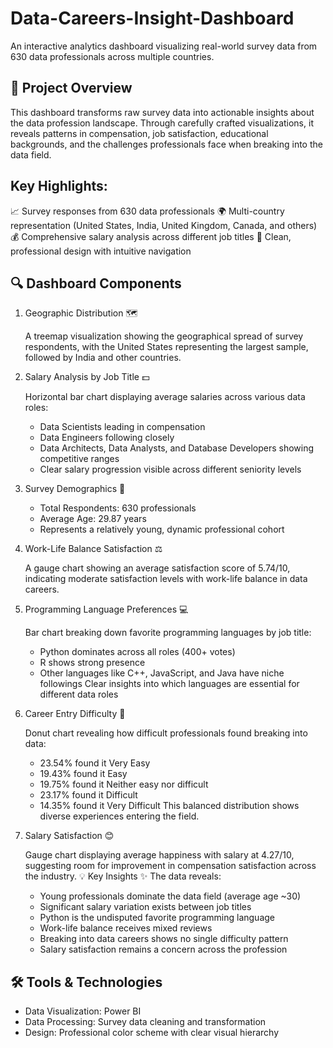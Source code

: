# Data-Careers-Insight-Dashboard
An interactive analytics dashboard visualizing real-world survey data from 630 data professionals across multiple countries.

## 🎯 Project Overview

This dashboard transforms raw survey data into actionable insights about the data profession landscape. Through carefully crafted visualizations, it reveals patterns in compensation, job satisfaction, educational backgrounds, and the challenges professionals face when breaking into the data field.

## Key Highlights:

📈 Survey responses from 630 data professionals
🌍 Multi-country representation (United States, India, United Kingdom, Canada, and others)
💰 Comprehensive salary analysis across different job titles
🎨 Clean, professional design with intuitive navigation


## 🔍 Dashboard Components

1. Geographic Distribution 🗺️

   A treemap visualization showing the geographical spread of survey respondents, with the United States representing the largest sample, followed by India and other countries.

2. Salary Analysis by Job Title 💵

   Horizontal bar chart displaying average salaries across various data roles:
   - Data Scientists leading in compensation
   - Data Engineers following closely
   - Data Architects, Data Analysts, and Database Developers showing competitive ranges
   - Clear salary progression visible across different seniority levels

3. Survey Demographics 👥

   - Total Respondents: 630 professionals
   - Average Age: 29.87 years
   - Represents a relatively young, dynamic professional cohort

4. Work-Life Balance Satisfaction ⚖️

   A gauge chart showing an average satisfaction score of 5.74/10, indicating moderate satisfaction levels with work-life balance in data careers.

5. Programming Language Preferences 💻

   Bar chart breaking down favorite programming languages by job title:
   - Python dominates across all roles (400+ votes)
   - R shows strong presence
   - Other languages like C++, JavaScript, and Java have niche followings
   Clear insights into which languages are essential for different data roles

6. Career Entry Difficulty 🚪

   Donut chart revealing how difficult professionals found breaking into data:
   - 23.54% found it Very Easy
   - 19.43% found it Easy
   - 19.75% found it Neither easy nor difficult
   - 23.17% found it Difficult
   - 14.35% found it Very Difficult
   This balanced distribution shows diverse experiences entering the field.

7. Salary Satisfaction 😊

   Gauge chart displaying average happiness with salary at 4.27/10, suggesting room for improvement in compensation satisfaction across the industry.
  💡 Key Insights
  ✨ The data reveals:
     - Young professionals dominate the data field (average age ~30)
     - Significant salary variation exists between job titles
     - Python is the undisputed favorite programming language
     - Work-life balance receives mixed reviews
     - Breaking into data careers shows no single difficulty pattern
     - Salary satisfaction remains a concern across the profession


## 🛠️ Tools & Technologies

- Data Visualization: Power BI
- Data Processing: Survey data cleaning and transformation
- Design: Professional color scheme with clear visual hierarchy
